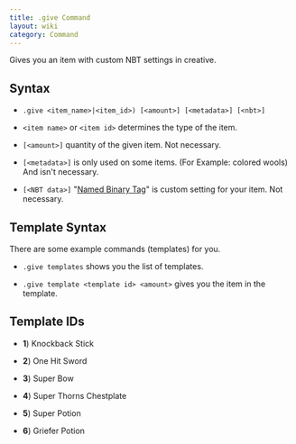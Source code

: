 ```yaml
---
title: .give Command
layout: wiki
category: Command
---
```

Gives you an item with custom NBT settings in creative.

## Syntax
- `.give <item_name>|<item_id>) [<amount>] [<metadata>] [<nbt>]`

- `<item name>` or `<item id>` determines the type of the item.

- `[<amount>]` quantity of the given item. Not necessary.

- `[<metadata>]` is only used on some items. (For Example: colored wools) And isn't necessary.

- `[<NBT data>]` "[Named Binary Tag](http://minecraft.gamepedia.com/NBT_format)" is custom setting for your item. Not necessary.

## Template Syntax

There are some example commands (templates) for you.

- `.give templates` shows you the list of templates.

- `.give template <template id> <amount>` gives you the item in the template.

## Template IDs

- <b>1</b>) Knockback Stick

- <b>2</b>) One Hit Sword

- <b>3</b>) Super Bow

- <b>4</b>) Super Thorns Chestplate

- <b>5</b>) Super Potion

- <b>6</b>) Griefer Potion
